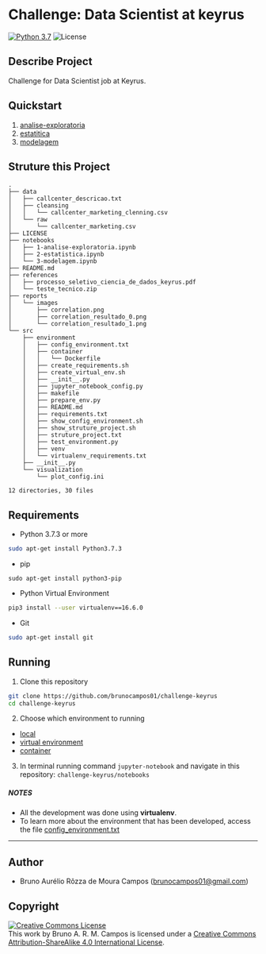 # Challenge: Data Scientist at keyrus
[![Python 3.7](https://img.shields.io/badge/python-3.7-yellow.svg)](https://www.python.org/downloads/release/python-371/)
![License](https://img.shields.io/badge/Code%20License-MIT-blue.svg)

## Describe Project
Challenge for Data Scientist job at Keyrus.

## Quickstart
1. [analise-exploratoria](https://github.com/brunocampos01/challenge-keyrus/blob/master/notebooks/1-analise-exploratoria.ipynb)
2. [estatitica](https://github.com/brunocampos01/challenge-keyrus/blob/master/notebooks/2-estatistica.ipynb)
3. [modelagem](https://github.com/brunocampos01/challenge-keyrus/blob/master/notebooks/3-modelagem.ipynb)

## Struture this Project
```
.
├── data
│   ├── callcenter_descricao.txt
│   ├── cleansing
│   │   └── callcenter_marketing_clenning.csv
│   └── raw
│       └── callcenter_marketing.csv
├── LICENSE
├── notebooks
│   ├── 1-analise-exploratoria.ipynb
│   ├── 2-estatistica.ipynb
│   └── 3-modelagem.ipynb
├── README.md
├── references
│   ├── processo_seletivo_ciencia_de_dados_keyrus.pdf
│   └── teste_tecnico.zip
├── reports
│   └── images
│       ├── correlation.png
│       ├── correlation_resultado_0.png
│       └── correlation_resultado_1.png
└── src
    ├── environment
    │   ├── config_environment.txt
    │   ├── container
    │   │   └── Dockerfile
    │   ├── create_requirements.sh
    │   ├── create_virtual_env.sh
    │   ├── __init__.py
    │   ├── jupyter_notebook_config.py
    │   ├── makefile
    │   ├── prepare_env.py
    │   ├── README.md
    │   ├── requirements.txt
    │   ├── show_config_environment.sh
    │   ├── show_struture_project.sh
    │   ├── struture_project.txt
    │   ├── test_environment.py
    │   ├── venv
    │   └── virtualenv_requirements.txt
    ├── __init__.py
    └── visualization
        └── plot_config.ini

12 directories, 30 files
```

## Requirements
- Python 3.7.3 or more<br/>
```sh
sudo apt-get install Python3.7.3
```

- pip
```
sudo apt-get install python3-pip
```

- Python Virtual Environment
```sh
pip3 install --user virtualenv==16.6.0
```

- Git
```sh
sudo apt-get install git
```

## Running
1. Clone this repository
```sh
git clone https://github.com/brunocampos01/challenge-keyrus
cd challenge-keyrus
```

2. Choose which environment to running
 - [local](src/environment/README.md)
 - [virtual environment](src/environment/README.md)
 - [container](src/environment/README.md)

3. In terminal running command `jupyter-notebook` and navigate in this repository: `challenge-keyrus/notebooks`

##### NOTES
- All the development was done using **virtualenv**. 
- To learn more about the environment that has been developed, access the file [config_environment.txt](src/environment/config_environment.txt)

---

## Author
- Bruno Aurélio Rôzza de Moura Campos (brunocampos01@gmail.com)

## Copyright
<a rel="license" href="http://creativecommons.org/licenses/by-sa/4.0/"><img alt="Creative Commons License" style="border-width:0" src="https://i.creativecommons.org/l/by-sa/4.0/88x31.png" /></a><br />This work by <span xmlns:cc="http://creativecommons.org/ns#" property="cc:attributionName">Bruno A. R. M. Campos</span> is licensed under a <a rel="license" href="http://creativecommons.org/licenses/by-sa/4.0/">Creative Commons Attribution-ShareAlike 4.0 International License</a>.

